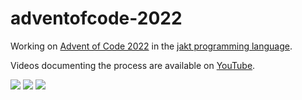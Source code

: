 # adventofcode-2022

Working on [Advent of Code 2022](https://adventofcode.com/2022) in the [jakt programming language](https://github.com/SerenityOS/jakt).

Videos documenting the process are available on [YouTube](https://www.youtube.com/playlist?list=PL5r5Q39GjMDcwBb9stbIusb4hfUdJWdhW).

![](https://img.shields.io/badge/day%20📅-24-blue)
![](https://img.shields.io/badge/stars%20⭐-34-yellow)
![](https://img.shields.io/badge/days%20completed-17-red)
